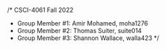 /* CSCI-4061 Fall 2022
 * Group Member #1: Amir Mohamed, moha1276
 * Group Member #2: Thomas Suiter, suite014
 * Group Member #3: Shannon Wallace, walla423
 */
